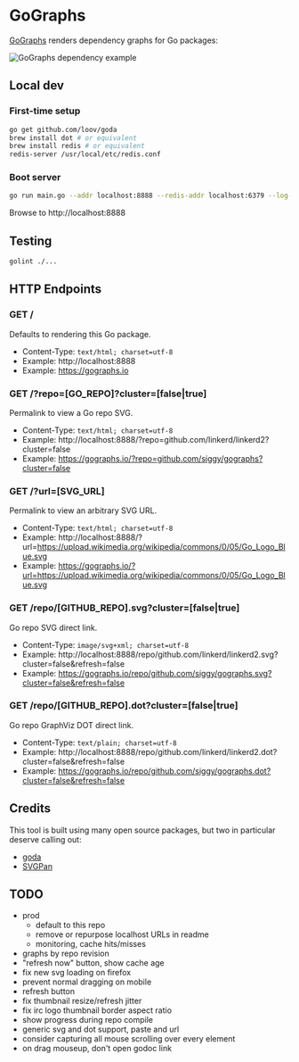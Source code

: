 # GoGraphs

[GoGraphs](https://gographs.io) renders dependency graphs for Go packages:

![GoGraphs dependency example](https://gographs.io/repo/github.com/siggy/gographs.svg?cluster=false "GoGraphs Dependencies")

## Local dev

### First-time setup

```bash
go get github.com/loov/goda
brew install dot # or equivalent
brew install redis # or equivalent
redis-server /usr/local/etc/redis.conf
```

### Boot server

```bash
go run main.go --addr localhost:8888 --redis-addr localhost:6379 --log-level debug
```

Browse to http://localhost:8888

## Testing

```bash
golint ./...
```

## HTTP Endpoints

### GET /

Defaults to rendering this Go package.

- Content-Type: `text/html; charset=utf-8`
- Example: http://localhost:8888
- Example: https://gographs.io

### GET /?repo=[GO_REPO]?cluster=[false|true]

Permalink to view a Go repo SVG.

- Content-Type: `text/html; charset=utf-8`
- Example: http://localhost:8888/?repo=github.com/linkerd/linkerd2?cluster=false
- Example: https://gographs.io/?repo=github.com/siggy/gographs?cluster=false

### GET /?url=[SVG_URL]

Permalink to view an arbitrary SVG URL.

- Content-Type: `text/html; charset=utf-8`
- Example: http://localhost:8888/?url=https://upload.wikimedia.org/wikipedia/commons/0/05/Go_Logo_Blue.svg
- Example: https://gographs.io/?url=https://upload.wikimedia.org/wikipedia/commons/0/05/Go_Logo_Blue.svg

### GET /repo/[GITHUB_REPO].svg?cluster=[false|true]

Go repo SVG direct link.

- Content-Type: `image/svg+xml; charset=utf-8`
- Example: http://localhost:8888/repo/github.com/linkerd/linkerd2.svg?cluster=false&refresh=false
- Example: https://gographs.io/repo/github.com/siggy/gographs.svg?cluster=false&refresh=false

### GET /repo/[GITHUB_REPO].dot?cluster=[false|true]

Go repo GraphViz DOT direct link.

- Content-Type: `text/plain; charset=utf-8`
- Example:  http://localhost:8888/repo/github.com/linkerd/linkerd2.dot?cluster=false&refresh=false
- Example:  https://gographs.io/repo/github.com/siggy/gographs.dot?cluster=false&refresh=false

## Credits

This tool is built using many open source packages, but two in particular
deserve calling out:

- [goda](https://github.com/loov/goda)
- [SVGPan](https://github.com/ariutta/svg-pan-zoom)

## TODO

- prod
  - default to this repo
  - remove or repurpose localhost URLs in readme
  - monitoring, cache hits/misses
- graphs by repo revision
- "refresh now" button, show cache age
- fix new svg loading on firefox
- prevent normal dragging on mobile
- refresh button
- fix thumbnail resize/refresh jitter
- fix irc logo thumbnail border aspect ratio
- show progress during repo compile
- generic svg and dot support, paste and url
- consider capturing all mouse scrolling over every element
- on drag mouseup, don't open godoc link

